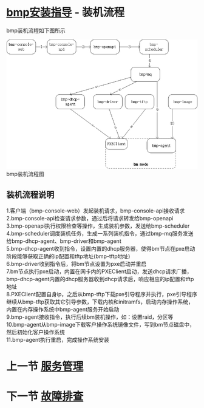# [bmp安装指导](main.md) - 装机流程
bmp装机流程如下图所示


![装机流程](picture/bm-deploy.png)
bmp装机流程图

## 装机流程说明
1.客户端（bmp-console-web）发起装机请求，bmp-console-api接收请求  
2.bmp-console-api检查请求参数，通过后将请求转发给bmp-openapi  
3.bmp-openapi执行权限检查等操作，生成装机参数，发送给bmp-scheduler  
4.bmp-scheduler调度装机任务，生成一系列装机指令，通过bmp-mq服务发送给bmp-dhcp-agent、bmp-driver和bmp-agent  
5.bmp-dhcp-agent收到指令，设置内置的dhcp服务器，使得bm节点在pxe启动阶段能够获取正确的ip配置和tftp地址(bmp-tftp地址)  
6.bmp-driver收到指令后，将bm节点设置为pxe启动并重启  
7.bm节点执行pxe启动，内置在网卡内的PXEClient启动，发送dhcp请求广播，bmp-dhcp-agent内置的dhcp服务器收到dhcp请求后，响应相应的ip配置和tftp地址  
8.PXEClient配置自身ip，之后从bmp-tftp下载pxe引导程序并执行，pxe引导程序继续从bmp-tftp获取其它引导参数，下载内核和initramfs，启动内存操作系统，内置在内存操作系统中bmp-agent服务开始启动  
9.bmp-agent接收指令，执行后续bm装机操作，如：设置raid，分区等  
10.bmp-agent从bmp-image下载客户操作系统镜像文件，写到bm节点磁盘中，然后初始化客户操作系统  
11.bmp-agent执行重启，完成操作系统安装  

# 上一节 [服务管理](service-manage.md)
# 下一节 [故障排查](troubleshoot.md)